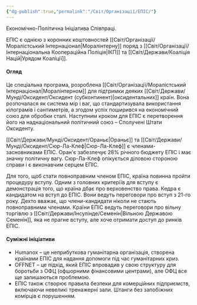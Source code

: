 ```yaml
---
{"dg-publish":true,"permalink":"/Світ/Організації/ЕПІС/"}
---
```


Економічно-Політична Ініціатива Співпраці.

ЕПІС є однією з коронних коштовностей [[Світ/Організації/Моралістський Інтернаціонал\|Моралінтерну]] поряд з [[Світ/Організації/Інтернаціональна Коопераційна Поліція\|ІКП]] та [[Світ/Держави/Коаліція Націй\|Урядом Коаліції]].
#### Огляд
Це спеціальна програма, розроблена [[Світ/Організації/Моралістський Інтернаціонал\|Моралінтерном]] для підтримки деяких [[Світ/Держави/Мунді/Оксидент/Оксидент (субконтинент)\|оксидентальних]] країн. Вона розпочалася як система мір і ваг, що стандартизувала використання кілограмів і сантиметрів, а згодом успіх поширився на економічний союз для обробки сталі. Наступним кроком для ЕПІС є перетворення його на наднаціональний політичний союз – Сполучені Штати Оксиденту.

[[Світ/Держави/Мунді/Оксидент/Ораньє\|Ораньє]] та [[Світ/Держави/Мунді/Оксидент/Сюр-Ла-Клеф\|Сюр-Ла-Клеф]] є членами-засновниками ЕПІС. Оран'є забезпечує 28% річного бюджету ЕПІС і має значну політичну вагу. Сюр-Ла-Клеф опікується діловою стороною справи і є виконавчим серцем ЕПІС.

Для того, щоб стати повноправним членом ЕПІС, країна повинна пройти процедуру вступу. Одним з головних критеріїв для вступу є демонстрація того, що країна дбає про верховенство права. Кедра є кандидатом на вступ до ЕПІС. Вони ведуть переговори про вступ з 21-го року. Дехто вважає, що члени-кандидати ніколи не стають повноправними членами. Країни ЕПІС ведуть переговори про вільну торгівлю з [[Світ/Держави/Інсулінде/Семенін\|Вільною Державою Семенін]], яка не прагне вступу, але хоче отримати доступ до ринків ЕПІС.
#### Суміжні ініціативи
- Humanox – це неприбуткова гуманітарна організація, створена країнами ЕПІС для надання допомоги під час гуманітарних криз.
- OFFNET – це підхід, який ЕПІС впровадив у свою структуру для боротьби з ОФЦ (офшорними фінансовими центрами), але ОФЦ все ще залишаються проблемою.
- ЕПІС також створює правила безпеки для комерційних підприємств, включаючи невеликі тренажерні зали. Штанги без запобіжних комірців є порушенням.